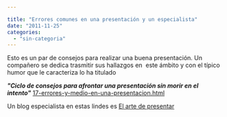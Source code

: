```yaml
---

title: "Errores comunes en una presentación y un especialista"
date: "2011-11-25"
categories: 
  - "sin-categoria"
---
```


Esto es un par de consejos para realizar una buena presentación. Un compañero se dedica trasmitir sus hallazgos en  este ámbito y con el típico humor que le caracteriza lo ha titulado

_**"Ciclo de consejos para afrontar una presentación sin morir en el intento"**_ [17-errores-y-medio-en-una-presentacion.html](https://www.elladodelmal.com/2010/03/17-errores-y-medio-en-una-presentacion.html "17 errores y medio en una presentacion")

Un blog especialista en estas lindes es [El arte de presentar](https://elartedepresentar.com/ "El arte de presentar")
